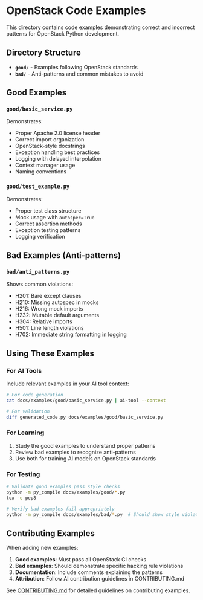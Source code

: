 # OpenStack Code Examples

This directory contains code examples demonstrating correct and incorrect patterns for OpenStack Python development.

## Directory Structure

- **`good/`** - Examples following OpenStack standards
- **`bad/`** - Anti-patterns and common mistakes to avoid

## Good Examples

### `good/basic_service.py`

Demonstrates:

- Proper Apache 2.0 license header
- Correct import organization
- OpenStack-style docstrings
- Exception handling best practices
- Logging with delayed interpolation
- Context manager usage
- Naming conventions

### `good/test_example.py`

Demonstrates:

- Proper test class structure
- Mock usage with `autospec=True`
- Correct assertion methods
- Exception testing patterns
- Logging verification

## Bad Examples (Anti-patterns)

### `bad/anti_patterns.py`

Shows common violations:

- H201: Bare except clauses
- H210: Missing autospec in mocks
- H216: Wrong mock imports
- H232: Mutable default arguments
- H304: Relative imports
- H501: Line length violations
- H702: Immediate string formatting in logging

## Using These Examples

### For AI Tools

Include relevant examples in your AI tool context:

```bash
# For code generation
cat docs/examples/good/basic_service.py | ai-tool --context

# For validation
diff generated_code.py docs/examples/good/basic_service.py
```

### For Learning

1. Study the good examples to understand proper patterns
2. Review bad examples to recognize anti-patterns
3. Use both for training AI models on OpenStack standards

### For Testing

```bash
# Validate good examples pass style checks
python -m py_compile docs/examples/good/*.py
tox -e pep8

# Verify bad examples fail appropriately
python -m py_compile docs/examples/bad/*.py  # Should show style violations
```

## Contributing Examples

When adding new examples:

1. **Good examples**: Must pass all OpenStack CI checks
2. **Bad examples**: Should demonstrate specific hacking rule violations
3. **Documentation**: Include comments explaining the patterns
4. **Attribution**: Follow AI contribution guidelines in CONTRIBUTING.md

See [CONTRIBUTING.md](../../CONTRIBUTING.md) for detailed guidelines on contributing examples.
